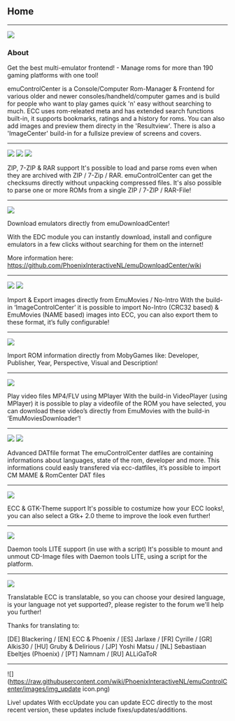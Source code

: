 ﻿## Home
***
![](https://raw.githubusercontent.com/wiki/PhoenixInteractiveNL/emuControlCenter/images/ecc_splashscreen_122.png)

### About
Get the best multi-emulator frontend! - Manage roms for more than 190 gaming platforms with one tool!

emuControlCenter is a Console/Computer Rom-Manager & Frontend for various older and newer
consoles/handheld/computer games and is build for people who want to play games quick 'n' easy without
searching to much. ECC uses rom-releated meta and has extended search functions built-in, it supports bookmarks,
ratings and a history for roms. You can also add images and preview them directy in the 'Resultview'.
There is also a 'ImageCenter' build-in for a fullsize preview of screens and covers.
***
![](https://raw.githubusercontent.com/wiki/PhoenixInteractiveNL/emuControlCenter/images/img_logo_zip.png)
![](https://raw.githubusercontent.com/wiki/PhoenixInteractiveNL/emuControlCenter/images/img_logo_7zip.png)
![](https://raw.githubusercontent.com/wiki/PhoenixInteractiveNL/emuControlCenter/images/img_logo_rar.png)

ZIP, 7-ZIP & RAR support
It's possible to load and parse roms even when they are archived with ZIP / 7-Zip / RAR. emuControlCenter can get the checksums directly without unpacking compressed files. It's also possible to parse one or more ROMs from a single ZIP / 7-ZIP / RAR-File!
***
![](https://raw.githubusercontent.com/wiki/PhoenixInteractiveNL/emuControlCenter/images/edc_banner.png)

Download emulators directly from emuDownloadCenter!

With the EDC module you can instantly download, install and configure emulators in a few clicks without searching for them on the internet!

More information here: https://github.com/PhoenixInteractiveNL/emuDownloadCenter/wiki
***
![](https://raw.githubusercontent.com/wiki/PhoenixInteractiveNL/emuControlCenter/images/img_logo_emumovies.png)
![](https://raw.githubusercontent.com/wiki/PhoenixInteractiveNL/emuControlCenter/images/img_logo_nointro_small.png)

Import & Export images directly from EmuMovies / No-Intro
With the build-in ‘ImageControlCenter’ it is possible to import No-Intro (CRC32 based) & EmuMovies (NAME based) images into ECC, you can also export them to these format, it’s fully configurable!
***
![](https://raw.githubusercontent.com/wiki/PhoenixInteractiveNL/emuControlCenter/images/img_logo_mobygames_2013.png)

Import ROM information directly from MobyGames like: Developer, Publisher, Year, Perspective, Visual and Description!
***
![](https://raw.githubusercontent.com/wiki/PhoenixInteractiveNL/emuControlCenter/images/img_logo_mplayer.png)

Play video files MP4/FLV using MPlayer
With the build-in VideoPlayer (using MPlayer) it is possible to play a videofile of the ROM you have selected, you can download these video’s directly from EmuMovies with the build-in ‘EmuMoviesDownloader’!
***
![](https://raw.githubusercontent.com/wiki/PhoenixInteractiveNL/emuControlCenter/images/img_logo_romcenter.png)
![](https://raw.githubusercontent.com/wiki/PhoenixInteractiveNL/emuControlCenter/images/img_logo_mame.png)

Advanced DATfile format
The emuControlCenter datfiles are containing informations about languages, state of the rom, developer and more. This informations could easly transfered via ecc-datfiles, it’s possible to import CM MAME & RomCenter DAT files
***
![](https://raw.githubusercontent.com/wiki/PhoenixInteractiveNL/emuControlCenter/images/img_logo_gnome_art.png)

ECC & GTK-Theme support
It's possible to costumize how your ECC looks!, you can also select a Gtk+ 2.0 theme to improve the look even further!
***
![](https://raw.githubusercontent.com/wiki/PhoenixInteractiveNL/emuControlCenter/images/img_logo_daemontools.png)

Daemon tools LITE support (in use with a script)
It's possible to mount and unmout CD-Image files with Daemon tools LITE, using a script for the platform.
***
![](https://raw.githubusercontent.com/wiki/PhoenixInteractiveNL/emuControlCenter/images/img_languages_globe.jpg)

Translatable
ECC is translatable, so you can choose your desired language, is your language not yet supported?, please register to the forum we'll help you further!

Thanks for translating to:

[DE] Blackering / [EN] ECC & Phoenix / [ES] Jarlaxe / [FR] Cyrille / [GR] Alkis30 / [HU] Gruby & Delirious / [JP] Yoshi Matsu / [NL] Sebastiaan Ebeltjes (Phoenix) / [PT] Namnam / [RU] ALLiGaToR
***
![](https://raw.githubusercontent.com/wiki/PhoenixInteractiveNL/emuControlCenter/images/img_update icon.png)

Live! updates
With eccUpdate you can update ECC directly to the most recent version, these updates include fixes/updates/additions.